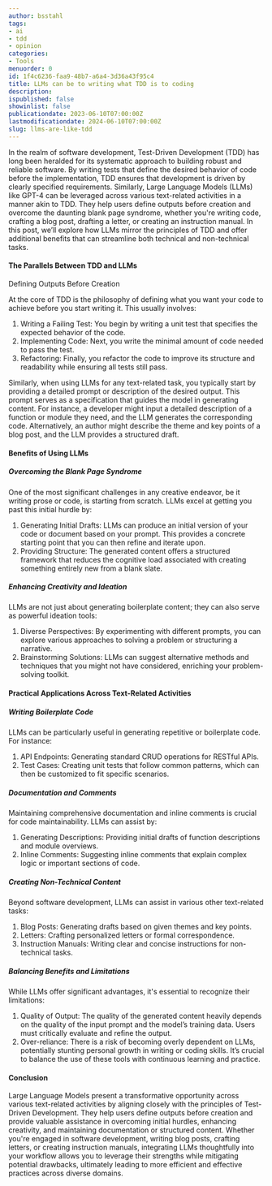 ```yaml
---
author: bsstahl
tags:
- ai
- tdd
- opinion
categories:
- Tools
menuorder: 0
id: 1f4c6236-faa9-48b7-a6a4-3d36a43f95c4
title: LLMs can be to writing what TDD is to coding
description: 
ispublished: false
showinlist: false
publicationdate: 2023-06-10T07:00:00Z
lastmodificationdate: 2024-06-10T07:00:00Z
slug: llms-are-like-tdd
---
```

In the realm of software development, Test-Driven Development (TDD) has long been heralded for its systematic approach to building robust and reliable software. By writing tests that define the desired behavior of code before the implementation, TDD ensures that development is driven by clearly specified requirements. Similarly, Large Language Models (LLMs) like GPT-4 can be leveraged across various text-related activities in a manner akin to TDD. They help users define outputs before creation and overcome the daunting blank page syndrome, whether you're writing code, crafting a blog post, drafting a letter, or creating an instruction manual. In this post, we’ll explore how LLMs mirror the principles of TDD and offer additional benefits that can streamline both technical and non-technical tasks.

#### The Parallels Between TDD and LLMs

Defining Outputs Before Creation

At the core of TDD is the philosophy of defining what you want your code to achieve before you start writing it. This usually involves:

1. Writing a Failing Test: You begin by writing a unit test that specifies the expected behavior of the code.
2. Implementing Code: Next, you write the minimal amount of code needed to pass the test.
3. Refactoring: Finally, you refactor the code to improve its structure and readability while ensuring all tests still pass.

Similarly, when using LLMs for any text-related task, you typically start by providing a detailed prompt or description of the desired output. This prompt serves as a specification that guides the model in generating content. For instance, a developer might input a detailed description of a function or module they need, and the LLM generates the corresponding code. Alternatively, an author might describe the theme and key points of a blog post, and the LLM provides a structured draft.

#### Benefits of Using LLMs

##### Overcoming the Blank Page Syndrome

One of the most significant challenges in any creative endeavor, be it writing prose or code, is starting from scratch. LLMs excel at getting you past this initial hurdle by:

1. Generating Initial Drafts: LLMs can produce an initial version of your code or document based on your prompt. This provides a concrete starting point that you can then refine and iterate upon.
2. Providing Structure: The generated content offers a structured framework that reduces the cognitive load associated with creating something entirely new from a blank slate.

##### Enhancing Creativity and Ideation

LLMs are not just about generating boilerplate content; they can also serve as powerful ideation tools:

1. Diverse Perspectives: By experimenting with different prompts, you can explore various approaches to solving a problem or structuring a narrative.
2. Brainstorming Solutions: LLMs can suggest alternative methods and techniques that you might not have considered, enriching your problem-solving toolkit.

#### Practical Applications Across Text-Related Activities

##### Writing Boilerplate Code

LLMs can be particularly useful in generating repetitive or boilerplate code. For instance:

1. API Endpoints: Generating standard CRUD operations for RESTful APIs.
2. Test Cases: Creating unit tests that follow common patterns, which can then be customized to fit specific scenarios.

##### Documentation and Comments

Maintaining comprehensive documentation and inline comments is crucial for code maintainability. LLMs can assist by:

1. Generating Descriptions: Providing initial drafts of function descriptions and module overviews.
2. Inline Comments: Suggesting inline comments that explain complex logic or important sections of code.

##### Creating Non-Technical Content

Beyond software development, LLMs can assist in various other text-related tasks:

1. Blog Posts: Generating drafts based on given themes and key points.
2. Letters: Crafting personalized letters or formal correspondence.
3. Instruction Manuals: Writing clear and concise instructions for non-technical tasks.

##### Balancing Benefits and Limitations

While LLMs offer significant advantages, it's essential to recognize their limitations:

1. Quality of Output: The quality of the generated content heavily depends on the quality of the input prompt and the model’s training data. Users must critically evaluate and refine the output.
2. Over-reliance: There is a risk of becoming overly dependent on LLMs, potentially stunting personal growth in writing or coding skills. It’s crucial to balance the use of these tools with continuous learning and practice.

#### Conclusion

Large Language Models present a transformative opportunity across various text-related activities by aligning closely with the principles of Test-Driven Development. They help users define outputs before creation and provide valuable assistance in overcoming initial hurdles, enhancing creativity, and maintaining documentation or structured content. Whether you're engaged in software development, writing blog posts, crafting letters, or creating instruction manuals, integrating LLMs thoughtfully into your workflow allows you to leverage their strengths while mitigating potential drawbacks, ultimately leading to more efficient and effective practices across diverse domains.